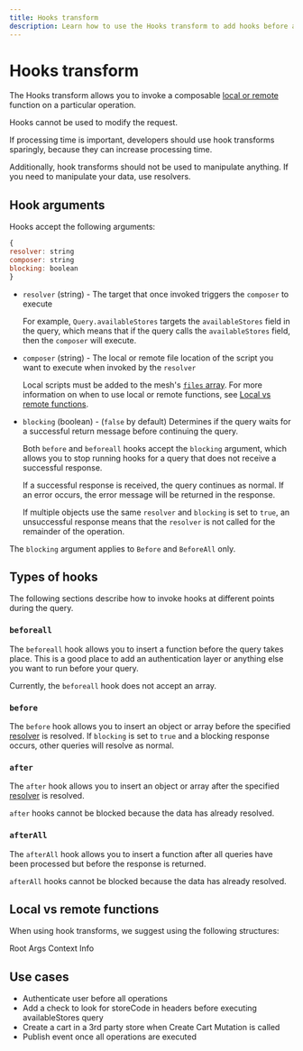 ```yaml
---
title: Hooks transform
description: Learn how to use the Hooks transform to add hooks before and after querying your mesh.
---
```


# Hooks transform

The Hooks transform allows you to invoke a composable [local or remote](#local-vs-remote-functions) function on a particular operation.

<InlineAlert variant="info" slots="text"/>

Hooks cannot be used to modify the request.

If processing time is important, developers should use hook transforms sparingly, because they can increase processing time.

Additionally, hook transforms should not be used to manipulate anything. If you need to manipulate your data, use resolvers.

<!-- link to resolvers, what type of resolvers??? -->

## Hook arguments
<!-- are these actually arguments? -->
Hooks accept the following arguments:

```javascript
{
resolver: string
composer: string
blocking: boolean
}
```

- `resolver` (string) - The target that once invoked triggers the `composer` to execute

    For example, `Query.availableStores` targets the `availableStores` field in the query, which means that if the  query calls the `availableStores` field, then the `composer` will execute.
<!-- need better example? -->

- `composer` (string) - The local or remote file location of the script you want to execute when invoked by the `resolver`
  
    Local scripts must be added to the mesh's [`files` array](../reference/handlers/index.md#reference-local-files-in-handlers). For more information on when to use local or remote functions, see [Local vs remote functions](#local-vs-remote-functions).

- `blocking` (boolean) - (`false` by default) Determines if the query waits for a successful return message before continuing the query.

    Both `before` and `beforeall` hooks accept the `blocking` argument, which allows you to stop running hooks for a query that does not receive a successful response.

    If a successful response is received, the query continues as normal. If an error occurs, the error message will be returned in the response.

    If multiple objects use the same `resolver` and `blocking` is set to `true`, an unsuccessful response means that the `resolver` is not called for the remainder of the operation.

<InlineAlert variant="info" slots="text"/>

The `blocking` argument applies to `Before` and `BeforeAll` only.

## Types of hooks

The following sections describe how to invoke hooks at different points during the query.

### `beforeall`

The `beforeall` hook allows you to insert a function before the query takes place. This is a good place to add an authentication layer or anything else you want to run before your query.
<!-- object or function? -->
<InlineAlert variant="info" slots="text"/>

Currently, the `beforeall` hook does not accept an array.

<!-- need example here -->

### `before`

The `before` hook allows you to insert an object or array before the specified [resolver](#hook-arguments) is resolved. If `blocking` is set to `true` and a blocking response occurs, other queries will resolve as normal.

<!-- need example here -->

### `after`

The `after` hook allows you to insert an object or array after the specified [resolver](#hook-arguments) is resolved.

<InlineAlert variant="info" slots="text"/>

`after` hooks cannot be blocked because the data has already resolved.

<!-- need example here -->

### `afterAll`

The `afterAll` hook allows you to insert a function after all queries have been processed but before the response is returned.

<InlineAlert variant="info" slots="text"/>

`afterAll` hooks cannot be blocked because the data has already resolved.

<!-- need example here -->

## Local vs remote functions

<!-- need info on when to use -->

When using hook transforms, we suggest using the following structures:

Root
Args
Context
Info

## Use cases
<!-- need more detail and examples -->
-  Authenticate user before all operations
-  Add a check to look for storeCode in headers before executing availableStores query
-  Create a cart in a 3rd party store when Create Cart Mutation is called
-  Publish event once all operations are executed
